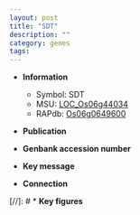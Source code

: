 ```yaml
---
layout: post
title: "SDT"
description: ""
category: genes
tags: 
---
```


* **Information**  
    + Symbol: SDT  
    + MSU: [LOC_Os06g44034](http://rice.uga.edu/cgi-bin/ORF_infopage.cgi?orf=LOC_Os06g44034)  
    + RAPdb: [Os06g0649600](http://rapdb.dna.affrc.go.jp/viewer/gbrowse_details/irgsp1?name=Os06g0649600)  

* **Publication**  

* **Genbank accession number**  

* **Key message**  

* **Connection**  

[//]: # * **Key figures**  


